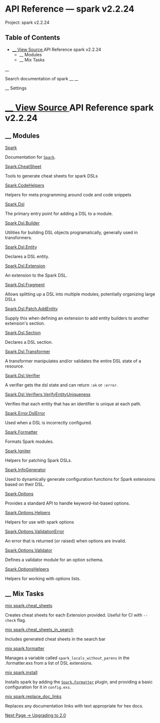 # API Reference — spark v2.2.24

Project: spark v2.2.24

## Table of Contents

- [ __ View Source ](external_link) API Reference spark v2.2.24
  - __ Modules
  - __ Mix Tasks

__

Search documentation of spark __ __

__ Settings

#  [ __ View Source ](external_link) API Reference spark v2.2.24

##  __ Modules

[Spark](external_link)

Documentation for [`Spark`](external_link).

[Spark.CheatSheet](external_link)

Tools to generate cheat sheets for spark DSLs

[Spark.CodeHelpers](external_link)

Helpers for meta programming around code and code snippets

[Spark.Dsl](external_link)

The primary entry point for adding a DSL to a module.

[Spark.Dsl.Builder](external_link)

Utilities for building DSL objects programatically, generally used in transformers.

[Spark.Dsl.Entity](external_link)

Declares a DSL entity.

[Spark.Dsl.Extension](external_link)

An extension to the Spark DSL.

[Spark.Dsl.Fragment](external_link)

Allows splitting up a DSL into multiple modules, potentially organizing large DSLs

[Spark.Dsl.Patch.AddEntity](external_link)

Supply this when defining an extension to add entity builders to another extension's section.

[Spark.Dsl.Section](external_link)

Declares a DSL section.

[Spark.Dsl.Transformer](external_link)

A transformer manipulates and/or validates the entire DSL state of a resource.

[Spark.Dsl.Verifier](external_link)

A verifier gets the dsl state and can return `:ok` or `:error`.

[Spark.Dsl.Verifiers.VerifyEntityUniqueness](external_link)

Verifies that each entity that has an identifier is unique at each path.

[Spark.Error.DslError](external_link)

Used when a DSL is incorrectly configured.

[Spark.Formatter](external_link)

Formats Spark modules.

[Spark.Igniter](external_link)

Helpers for patching Spark DSLs.

[Spark.InfoGenerator](external_link)

Used to dynamically generate configuration functions for Spark extensions based on their DSL.

[Spark.Options](external_link)

Provides a standard API to handle keyword-list-based options.

[Spark.Options.Helpers](external_link)

Helpers for use with spark options

[Spark.Options.ValidationError](external_link)

An error that is returned (or raised) when options are invalid.

[Spark.Options.Validator](external_link)

Defines a validator module for an option schema.

[Spark.OptionsHelpers](external_link)

Helpers for working with options lists.

##  __ Mix Tasks

[mix spark.cheat_sheets](external_link)

Creates cheat sheets for each Extension provided. Useful for CI with `--check` flag.

[mix spark.cheat_sheets_in_search](external_link)

Includes generated cheat sheets in the search bar

[mix spark.formatter](external_link)

Manages a variable called `spark_locals_without_parens` in the .formatter.exs from a list of DSL extensions.

[mix spark.install](external_link)

Installs spark by adding the [`Spark.Formatter`](external_link) plugin, and providing a basic configuration for it in `config.exs`.

[mix spark.replace_doc_links](external_link)

Replaces any documentation links with text appropriate for hex docs.

[ Next Page →  Upgrading to 2.0  ](external_link)
